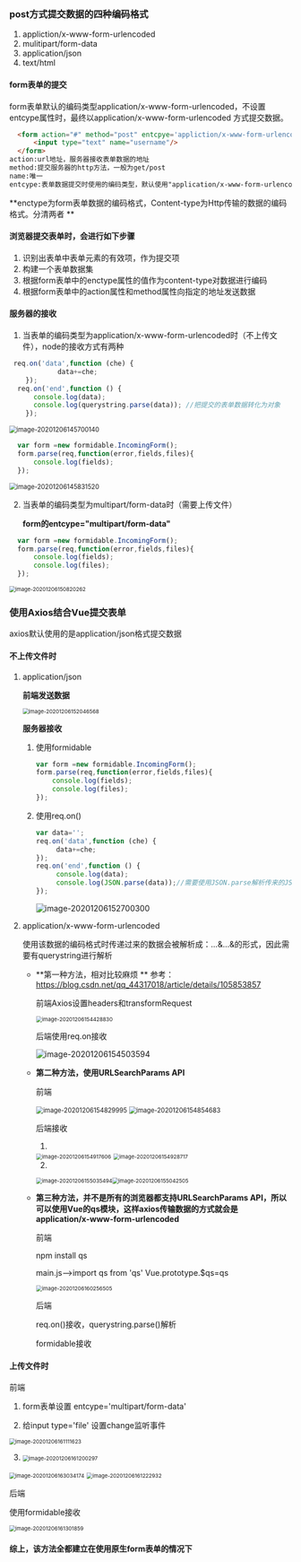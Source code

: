 ### post方式提交数据的四种编码格式

1. appliction/x-www-form-urlencoded
2. mulitipart/form-data
3. application/json
4. text/html

#### form表单的提交

form表单默认的编码类型application/x-www-form-urlencoded，不设置entcype属性时，最终以application/x-www-form-urlencoded 方式提交数据。

```html
  <form action="#" method="post" entcpye='appliction/x-www-form-urlencoded'>
      <input type="text" name="username"/>
  </form>
action:url地址，服务器接收表单数据的地址
method:提交服务器的http方法，一般为get/post
name:唯一
entcype:表单数据提交时使用的编码类型，默认使用"application/x-www-form-urlencoded"，如果是使用POST请求，则请求头中的content-type指定值就是该值。如果表单中有上传文件，编码类型需要使用"multipart/form-data"，类型，才能完成传递文件数据。
```

**enctype为form表单数据的编码格式，Content-type为Http传输的数据的编码格式。分清两者 **

#### 浏览器提交表单时，会进行如下步骤

1. 识别出表单中表单元素的有效项，作为提交项
2. 构建一个表单数据集
3. 根据form表单中的enctype属性的值作为content-type对数据进行编码
4. 根据form表单中的action属性和method属性向指定的地址发送数据

####  服务器的接收

1. 当表单的编码类型为application/x-www-form-urlencoded时（不上传文件），node的接收方式有两种

```js
 req.on('data',function (che) {
            data+=che;
    });
  req.on('end',function () {
      console.log(data);
      console.log(querystring.parse(data)); //把提交的表单数据转化为对象
    });
```



<img src="C:\Users\zhuwanning\AppData\Roaming\Typora\typora-user-images\image-20201206145700140.png" alt="image-20201206145700140" style="zoom:80%;" />

```js
  var form =new formidable.IncomingForm();
  form.parse(req,function(error,fields,files){
      console.log(fields);
  });
```

<img src="C:\Users\zhuwanning\AppData\Roaming\Typora\typora-user-images\image-20201206145831520.png" alt="image-20201206145831520" style="zoom:80%;" />

2. 当表单的编码类型为multipart/form-data时（需要上传文件）

   **form的entcype="multipart/form-data"**

```js
  var form =new formidable.IncomingForm();
  form.parse(req,function(error,fields,files){
      console.log(fields);
      console.log(files);
  });
```

<img src="C:\Users\zhuwanning\AppData\Roaming\Typora\typora-user-images\image-20201206150820262.png" alt="image-20201206150820262" style="zoom: 67%;" />

### 使用Axios结合Vue提交表单

axios默认使用的是application/json格式提交数据

#### 不上传文件时

1. application/json

   **前端发送数据**

   <img src="C:\Users\zhuwanning\AppData\Roaming\Typora\typora-user-images\image-20201206152046568.png" alt="image-20201206152046568" style="zoom:67%;" />

   

   **服务器接收**

   1. 使用formidable

      ```js
      var form =new formidable.IncomingForm();
      form.parse(req,function(error,fields,files){
          console.log(fields);
          console.log(files);
      });
      ```

      

   2. 使用req.on()

      ```js
      var data='';
      req.on('data',function (che) {
           data+=che;
      });
      req.on('end',function () {
           console.log(data);
           console.log(JSON.parse(data));//需要使用JSON.parse解析传来的JSON数据
      });
      ```

      

      ![image-20201206152700300](C:\Users\zhuwanning\AppData\Roaming\Typora\typora-user-images\image-20201206152700300.png)

2. application/x-www-form-urlencoded

   使用该数据的编码格式时传递过来的数据会被解析成：...&...&的形式，因此需要有querystring进行解析

   * **第一种方法，相对比较麻烦 **   参考：https://blog.csdn.net/qq_44317018/article/details/105853857

     前端Axios设置headers和transformRequest

     <img src="C:\Users\zhuwanning\AppData\Roaming\Typora\typora-user-images\image-20201206154428830.png" alt="image-20201206154428830" style="zoom:67%;" />

     后端使用req.on接收

     ![image-20201206154503594](C:\Users\zhuwanning\AppData\Roaming\Typora\typora-user-images\image-20201206154503594.png)

   * **第二种方法，使用URLSearchParams API**

     前端

     <img src="C:\Users\zhuwanning\AppData\Roaming\Typora\typora-user-images\image-20201206154829995.png" alt="image-20201206154829995" style="zoom:80%;" />

     <img src="C:\Users\zhuwanning\AppData\Roaming\Typora\typora-user-images\image-20201206154854683.png" alt="image-20201206154854683" style="zoom: 80%;" />

     后端接收

     1. 

     <img src="C:\Users\zhuwanning\AppData\Roaming\Typora\typora-user-images\image-20201206154917606.png" alt="image-20201206154917606" style="zoom: 67%;" />

     <img src="C:\Users\zhuwanning\AppData\Roaming\Typora\typora-user-images\image-20201206154928717.png" alt="image-20201206154928717" style="zoom:67%;" />

     2.

     <img src="C:\Users\zhuwanning\AppData\Roaming\Typora\typora-user-images\image-20201206155035494.png" alt="image-20201206155035494" style="zoom:67%;" /><img src="C:\Users\zhuwanning\AppData\Roaming\Typora\typora-user-images\image-20201206155042505.png" alt="image-20201206155042505" style="zoom:67%;" />

   * **第三种方法，并不是所有的浏览器都支持URLSearchParams API，所以可以使用Vue的qs模块，这样axios传输数据的方式就会是application/x-www-form-urlencoded**

     前端

     npm install qs 

     main.js——>import qs from 'qs'    Vue.prototype.$qs=qs

     <img src="C:\Users\zhuwanning\AppData\Roaming\Typora\typora-user-images\image-20201206160256505.png" alt="image-20201206160256505" style="zoom:67%;" />

     后端

     req.on()接收，querystring.parse()解析
   
     formidable接收

#### 上传文件时

前端

1. form表单设置 entcype='multipart/form-data'

2. 给input type='file' 设置change监听事件

<img src="C:\Users\zhuwanning\AppData\Roaming\Typora\typora-user-images\image-20201206161111623.png" alt="image-20201206161111623" style="zoom:67%;" />

3. <img src="C:\Users\zhuwanning\AppData\Roaming\Typora\typora-user-images\image-20201206161200297.png" alt="image-20201206161200297" style="zoom:67%;" />

<img src="C:\Users\zhuwanning\AppData\Roaming\Typora\typora-user-images\image-20201206163034174.png" alt="image-20201206163034174" style="zoom:67%;" />

<img src="C:\Users\zhuwanning\AppData\Roaming\Typora\typora-user-images\image-20201206161222932.png" alt="image-20201206161222932" style="zoom:67%;" />

后端

使用formidable接收

<img src="C:\Users\zhuwanning\AppData\Roaming\Typora\typora-user-images\image-20201206161301859.png" alt="image-20201206161301859" style="zoom:67%;" />

#### 综上，该方法全都建立在使用原生form表单的情况下